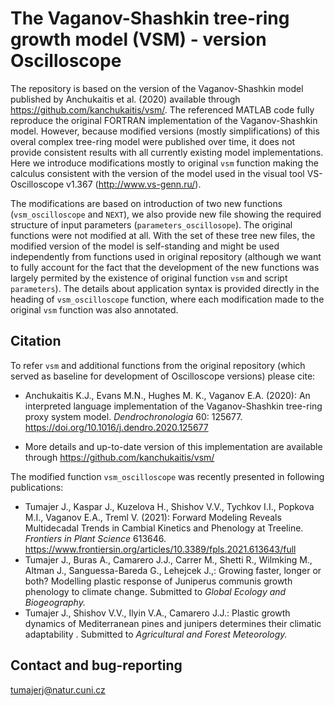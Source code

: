 # The Vaganov-Shashkin tree-ring growth model (VSM) - version Oscilloscope

The repository is based on the version of the Vaganov-Shashkin model published by Anchukaitis et al. (2020) available through https://github.com/kanchukaitis/vsm/. The referenced MATLAB code fully reproduce the original FORTRAN implementation of the Vaganov-Shashkin model. However, because modified versions (mostly simplifications) of this overal complex tree-ring model were published over time, it does not provide consistent results with all currently existing model implementations. Here we introduce modifications mostly to original `vsm` function making the calculus consistent with the version of the model used in the visual tool VS-Oscilloscope v1.367 (http://www.vs-genn.ru/).

The modifications are based on introduction of two new functions (`vsm_oscilloscope` and `NEXT`), we also provide new file showing the required structure of input parameters (`parameters_oscillosope`). The original functions were not modified at all. With the set of these tree new files, the modified version of the model is self-standing and might be used independently from functions used in original repository (although we want to fully account for the fact that the development of the new functions was largely permited by the existence of original function `vsm` and script `parameters`). The details about application syntax is provided directly in the heading of `vsm_oscilloscope` function, where each modification made to the original `vsm` function was also annotated.

## Citation

To refer `vsm` and additional functions from the original repository (which served as baseline for development of Oscilloscope versions) please cite:

   - Anchukaitis K.J., Evans M.N., Hughes M. K.,  Vaganov E.A. (2020): An interpreted language implementation of the Vaganov-Shashkin tree-ring proxy system model. *Dendrochronologia* 60: 125677. https://doi.org/10.1016/j.dendro.2020.125677
   
   - More details and up-to-date version of this implementation are available through https://github.com/kanchukaitis/vsm/

The modified function `vsm_oscilloscope` was recently presented in following publications:

   - Tumajer J., Kaspar J., Kuzelova H., Shishov V.V., Tychkov I.I., Popkova M.I., Vaganov E.A., Treml V. (2021): Forward Modeling Reveals Multidecadal Trends in Cambial Kinetics and Phenology at Treeline. *Frontiers in Plant Science* 613646. https://www.frontiersin.org/articles/10.3389/fpls.2021.613643/full
   - Tumajer J., Buras A., Camarero J.J., Carrer M., Shetti R., Wilmking M., Altman J., Sanguessa-Bareda G., Lehejcek J.,: Growing faster, longer or both? Modelling plastic response of Juniperus communis growth phenology to climate change. Submitted to *Global Ecology and Biogeography.*
   - Tumajer J., Shishov V.V., Ilyin V.A., Camarero J.J.: Plastic growth dynamics of Mediterranean pines and junipers determines their climatic adaptability . Submitted to *Agricultural and Forest Meteorology.*

## Contact and bug-reporting
tumajerj@natur.cuni.cz
